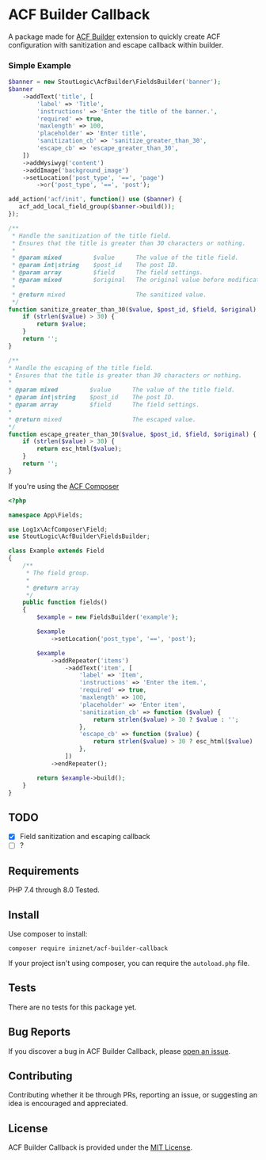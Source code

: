 # ACF Builder Callback

A package made for [ACF Builder](https://github.com/stoutlogic/acf-builder) extension to quickly create ACF configuration with sanitization and escape callback within builder.

### Simple Example
```php
$banner = new StoutLogic\AcfBuilder\FieldsBuilder('banner');
$banner
    ->addText('title', [
        'label' => 'Title',
        'instructions' => 'Enter the title of the banner.',
        'required' => true,
        'maxlength' => 100,
        'placeholder' => 'Enter title',
        'sanitization_cb' => 'sanitize_greater_than_30',
        'escape_cb' => 'escape_greater_than_30',
    ])
    ->addWysiwyg('content')
    ->addImage('background_image')
    ->setLocation('post_type', '==', 'page')
        ->or('post_type', '==', 'post');

add_action('acf/init', function() use ($banner) {
   acf_add_local_field_group($banner->build());
});

/**
 * Handle the sanitization of the title field.
 * Ensures that the title is greater than 30 characters or nothing.
 * 
 * @param mixed         $value      The value of the title field.
 * @param int|string    $post_id    The post ID.
 * @param array         $field      The field settings.
 * @param mixed         $original   The original value before modification.
 * 
 * @return mixed                    The sanitized value.
 */
function sanitize_greater_than_30($value, $post_id, $field, $original) {
    if (strlen($value) > 30) {
        return $value;
    }
    return '';
}

/**
* Handle the escaping of the title field.
* Ensures that the title is greater than 30 characters or nothing.
* 
* @param mixed         $value      The value of the title field.
* @param int|string    $post_id    The post ID.
* @param array         $field      The field settings.
* 
* @return mixed                    The escaped value.
*/
function escape_greater_than_30($value, $post_id, $field, $original) {
    if (strlen($value) > 30) {
        return esc_html($value);
    }
    return '';
}
```

If you're using the [ACF Composer](https://github.com/Log1x/acf-composer)
```php
<?php

namespace App\Fields;

use Log1x\AcfComposer\Field;
use StoutLogic\AcfBuilder\FieldsBuilder;

class Example extends Field
{
    /**
     * The field group.
     *
     * @return array
     */
    public function fields()
    {
        $example = new FieldsBuilder('example');

        $example
            ->setLocation('post_type', '==', 'post');

        $example
            ->addRepeater('items')
                ->addText('item', [
                    'label' => 'Item',
                    'instructions' => 'Enter the item.',
                    'required' => true,
                    'maxlength' => 100,
                    'placeholder' => 'Enter item',
                    'sanitization_cb' => function ($value) {
                        return strlen($value) > 30 ? $value : '';
                    },
                    'escape_cb' => function ($value) {
                        return strlen($value) > 30 ? esc_html($value) : '';
                    },
                ])
            ->endRepeater();

        return $example->build();
    }
}
```

## TODO
- [x] Field sanitization and escaping callback
- [ ] ?

## Requirements
PHP 7.4 through 8.0 Tested.

## Install
Use composer to install:
```
composer require iniznet/acf-builder-callback
```

If your project isn't using composer, you can require the `autoload.php` file.

## Tests
There are no tests for this package yet.

## Bug Reports
If you discover a bug in ACF Builder Callback, please [open an issue](https://github.com/iniznet/acf-builder-callback/issues).

## Contributing
Contributing whether it be through PRs, reporting an issue, or suggesting an idea is encouraged and appreciated.

## License
ACF Builder Callback is provided under the [MIT License](LICENSE.md).
